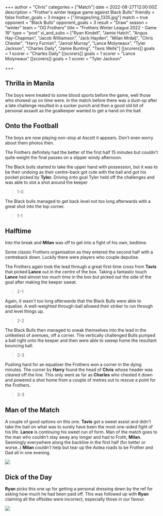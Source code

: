 +++
author = "Chris"
categories = ["Match"]
date = 2022-08-27T12:00:00Z
description = "Frother's winter league game against Black Bulls"
friendly = false
frother_goals = 3
images = ["/images/img_1335.jpg"]
match = true
opponent = "Black Bulls"
opponent_goals = 3
result = "Draw"
season = "winter"
team = "OG Frothers"
title = "Frothers Winter League 2022 - Game 19"
type = "post"
xi_and_subs = ["Ryan Kindell", "Jamie Hatch", "Angus Hay-Chapman", "Jacob Williamson", "Jack Hayden", "Milan Mrdalj", "Chris Chester", "Harry Furnish", "Jarrod Murray", "Lance Molyneaux", "Tyler Jackson", "Charles Daily", "Jamie Bunting", "Tavis Wells"]
[[scorers]]
goals = 1
scorer = "Charles Daily"
[[scorers]]
goals = 1
scorer = "Lance Molyneaux"
[[scorers]]
goals = 1
scorer = "Tyler Jackson"

+++
## Thrilla in Manila

The boys were treated to some blood sports before the game, well those who showed up on time were. In the match before there was a dust-up after a late challenge resulted in a sucker punch and then a good old bit of personal assault as the goalkeeper wanted to get a hand on the ball.

## Onto the Football

The boys are now playing non-stop at Ascott it appears. Don't even worry about them photos then.

The Frothers definitely had the better of the first half 15 minutes but couldn't quite weight the final passes on a slipper windy afternoon.

The Black bulls started to take the upper hand with possession, but it was to be their undoing as their centre-back got cute with the ball and got his pocket picked by **Tyler.** Driving onto goal Tyler held off the challenges and was able to slot a shot around the keeper

> 1-0

The Black bulls managed to get back level not too long afterwards with a great shot into the top corner.

> 1-1

## Halftime

Into the break and **Milan** was off to get into a fight of his own, bedtime.

Some classic Frothers organisation as they entered the second half with a centreback down. Luckily there were players who couple deputise.

The Frothers again took the lead through a great first-time cross from **Tavis** that picked **Lance** out in the centre of the box. Taking a fantastic touch **Lance** had almost too much time in the box but picked out the side of the goal after making the keeper sweat.

> 2-1

Again, it wasn't too long afterwards that the Black Bulls were able to equalise. A well-weighted through-ball allowed their striker to run through and level things up.

> 2-2

The Black Bulls then managed to sneak themselves into the lead in the unlikeliest of avenues, off a corner. The vertically challenged Bulls pumped a ball right onto the keeper and then were able to sweep home the resultant bouncing ball.

> 2-3

Pushing hard for an equaliser the Frothers won a corner in the dying minutes. The corner by **Harry** found the head of **Chris** whose header was cleared off the line. This only went as far as **Charles** who chested it down and powered a shot home from a couple of metres out to rescue a point for the Frothers.

> 3-3

## Man of the Match

A couple of good options on this one. **Tavis** got a sweet assist and didn't take the bait on what was to surely have been the most one-sided fight of his life. **Lance** is continuing his sweet run of form. Man of the match goes to the man who couldn't stay away any longer and had to Froth, **Milan**. Seemingly everywhere along the backline in the first half (for better or worse..) **Milan** couldn't help but tear up the Aotea roads to be Frother and Dad all in one evening.

![](/images/img_1278.jpg)

## Dick of the Day

**Ryan** picks this one up for getting a personal dressing down by the ref for asking how much he had been paid off. This was followed up with **Ryan** claiming all the offsides were incorrect, especially those in our favour.

![](/images/277775199_3638871163005829_32872231595914579_n.jpg)